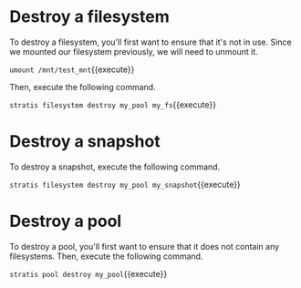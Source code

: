 # Destroy a filesystem

To destroy a filesystem, you'll first want to ensure that it's not in use. Since we mounted our filesystem previously, we will need to unmount it.

`umount /mnt/test_mnt`{{execute}}

Then, execute the following command.

`stratis filesystem destroy my_pool my_fs`{{execute}}

# Destroy a snapshot

To destroy a snapshot, execute the following command.

`stratis filesystem destroy my_pool my_snapshot`{{execute}}

# Destroy a pool

To destroy a pool, you'll first want to ensure that it does not contain any filesystems. Then, execute the following command.

`stratis pool destroy my_pool`{{execute}}
